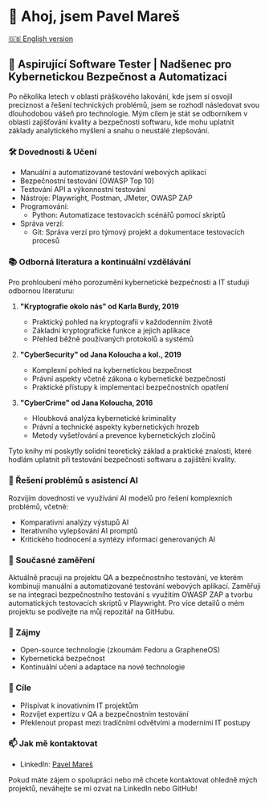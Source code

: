 # 👋 Ahoj, jsem Pavel Mareš

[🇬🇧 English version](https://github.com/painter99/painter99/blob/main/README.md)

## 🚀 Aspirující Software Tester | Nadšenec pro Kybernetickou Bezpečnost a Automatizaci

Po několika letech v oblasti práškového lakování, kde jsem si osvojil preciznost a řešení technických problémů, jsem se rozhodl následovat svou dlouhodobou vášeň pro technologie. Mým cílem je stát se odborníkem v oblasti zajišťování kvality a bezpečnosti softwaru, kde mohu uplatnit základy analytického myšlení a snahu o neustálé zlepšování.

### 🛠 Dovednosti & Učení
- Manuální a automatizované testování webových aplikací
- Bezpečnostní testování (OWASP Top 10)
- Testování API a výkonnostní testování
- Nástroje: Playwright, Postman, JMeter, OWASP ZAP
- Programování: 
  * Python: Automatizace testovacích scénářů pomocí skriptů
- Správa verzí: 
  * Git: Správa verzí pro týmový projekt a dokumentace testovacích procesů

### 📚 Odborná literatura a kontinuální vzdělávání

Pro prohloubení mého porozumění kybernetické bezpečnosti a IT studuji odbornou literaturu:

1. **"Kryptografie okolo nás" od Karla Burdy, 2019**
   - Praktický pohled na kryptografii v každodenním životě
   - Základní kryptografické funkce a jejich aplikace
   - Přehled běžně používaných protokolů a systémů

2. **"CyberSecurity" od Jana Koloucha a kol., 2019**
   - Komplexní pohled na kybernetickou bezpečnost
   - Právní aspekty včetně zákona o kybernetické bezpečnosti
   - Praktické přístupy k implementaci bezpečnostních opatření

3. **"CyberCrime" od Jana Koloucha, 2016**
   - Hloubková analýza kybernetické kriminality
   - Právní a technické aspekty kybernetických hrozeb
   - Metody vyšetřování a prevence kybernetických zločinů

Tyto knihy mi poskytly solidní teoretický základ a praktické znalosti, které hodlám uplatnit při testování bezpečnosti softwaru a zajištění kvality.

### 🤖 Řešení problémů s asistencí AI
Rozvíjím dovednosti ve využívání AI modelů pro řešení komplexních problémů, včetně:
- Komparativní analýzy výstupů AI
- Iterativního vylepšování AI promptů
- Kritického hodnocení a syntézy informací generovaných AI

### 🌱 Současné zaměření
Aktuálně pracuji na projektu QA a bezpečnostního testování, ve kterém kombinuji manuální a automatizované testování webových aplikací. Zaměřuji se na integraci bezpečnostního testování s využitím OWASP ZAP a tvorbu automatických testovacích skriptů v Playwright. Pro více detailů o mém projektu se podívejte na můj repozitář na GitHubu.

### 🔭 Zájmy
- Open-source technologie (zkoumám Fedoru a GrapheneOS)
- Kybernetická bezpečnost
- Kontinuální učení a adaptace na nové technologie

### 🎯 Cíle
- Přispívat k inovativním IT projektům
- Rozvíjet expertízu v QA a bezpečnostním testování
- Překlenout propast mezi tradičními odvětvími a moderními IT postupy

### 📫 Jak mě kontaktovat
- LinkedIn: [Pavel Mareš](https://linkedin.com/in/pavel-mares-p99)

Pokud máte zájem o spolupráci nebo mě chcete kontaktovat ohledně mých projektů, neváhejte se mi ozvat na LinkedIn nebo GitHub!

